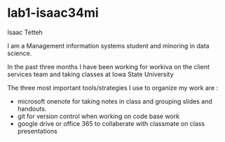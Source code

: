 # lab1-isaac34mi

Isaac Tetteh

I am a Management information systems student and minoring in data science.

In the past three months I have been working for workiva on the client services team and
taking classes at Iowa State University 

The three most important tools/strategies I use to organize my work are :
* microsoft onenote for taking notes in class and grouping slides and handouts.
* git for version control when working on code base work
* google drive or office 365 to collaberate with classmate on class presentations
